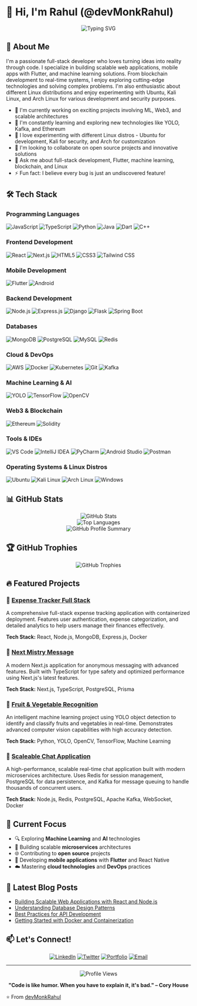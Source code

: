 # 👋 Hi, I'm Rahul (@devMonkRahul)

<div align="center">
  <img src="https://readme-typing-svg.herokuapp.com?font=Fira+Code&pause=1000&color=2196F3&center=true&vCenter=true&width=435&lines=Full+Stack+Developer;Problem+Solver;Tech+Enthusiast;Always+Learning+New+Things" alt="Typing SVG" />
</div>

## 🚀 About Me

I'm a passionate full-stack developer who loves turning ideas into reality through code. I specialize in building scalable web applications, mobile apps with Flutter, and machine learning solutions. From blockchain development to real-time systems, I enjoy exploring cutting-edge technologies and solving complex problems. I'm also enthusiastic about different Linux distributions and enjoy experimenting with Ubuntu, Kali Linux, and Arch Linux for various development and security purposes.

- 🔭 I'm currently working on exciting projects involving ML, Web3, and scalable architectures
- 🌱 I'm constantly learning and exploring new technologies like YOLO, Kafka, and Ethereum
- 🐧 I love experimenting with different Linux distros - Ubuntu for development, Kali for security, and Arch for customization
- 👯 I'm looking to collaborate on open source projects and innovative solutions
- 💬 Ask me about full-stack development, Flutter, machine learning, blockchain, and Linux
- ⚡ Fun fact: I believe every bug is just an undiscovered feature!

## 🛠️ Tech Stack

### Programming Languages
![JavaScript](https://img.shields.io/badge/-JavaScript-F7DF1E?style=flat-square&logo=javascript&logoColor=black)
![TypeScript](https://img.shields.io/badge/-TypeScript-3178C6?style=flat-square&logo=typescript&logoColor=white)
![Python](https://img.shields.io/badge/-Python-3776AB?style=flat-square&logo=python&logoColor=white)
![Java](https://img.shields.io/badge/-Java-007396?style=flat-square&logo=java&logoColor=white)
![Dart](https://img.shields.io/badge/-Dart-0175C2?style=flat-square&logo=dart&logoColor=white)
![C++](https://img.shields.io/badge/-C++-00599C?style=flat-square&logo=c%2B%2B&logoColor=white)

### Frontend Development
![React](https://img.shields.io/badge/-React-61DAFB?style=flat-square&logo=react&logoColor=black)
![Next.js](https://img.shields.io/badge/-Next.js-000000?style=flat-square&logo=next.js&logoColor=white)
![HTML5](https://img.shields.io/badge/-HTML5-E34F26?style=flat-square&logo=html5&logoColor=white)
![CSS3](https://img.shields.io/badge/-CSS3-1572B6?style=flat-square&logo=css3&logoColor=white)
![Tailwind CSS](https://img.shields.io/badge/-Tailwind%20CSS-38B2AC?style=flat-square&logo=tailwind-css&logoColor=white)

### Mobile Development
![Flutter](https://img.shields.io/badge/-Flutter-02569B?style=flat-square&logo=flutter&logoColor=white)
![Android](https://img.shields.io/badge/-Android-3DDC84?style=flat-square&logo=android&logoColor=white)

### Backend Development
![Node.js](https://img.shields.io/badge/-Node.js-339933?style=flat-square&logo=node.js&logoColor=white)
![Express.js](https://img.shields.io/badge/-Express.js-000000?style=flat-square&logo=express&logoColor=white)
![Django](https://img.shields.io/badge/-Django-092E20?style=flat-square&logo=django&logoColor=white)
![Flask](https://img.shields.io/badge/-Flask-000000?style=flat-square&logo=flask&logoColor=white)
![Spring Boot](https://img.shields.io/badge/-Spring%20Boot-6DB33F?style=flat-square&logo=spring-boot&logoColor=white)

### Databases
![MongoDB](https://img.shields.io/badge/-MongoDB-47A248?style=flat-square&logo=mongodb&logoColor=white)
![PostgreSQL](https://img.shields.io/badge/-PostgreSQL-336791?style=flat-square&logo=postgresql&logoColor=white)
![MySQL](https://img.shields.io/badge/-MySQL-4479A1?style=flat-square&logo=mysql&logoColor=white)
![Redis](https://img.shields.io/badge/-Redis-DC382D?style=flat-square&logo=redis&logoColor=white)

### Cloud & DevOps
![AWS](https://img.shields.io/badge/-AWS-232F3E?style=flat-square&logo=amazon-aws&logoColor=white)
![Docker](https://img.shields.io/badge/-Docker-2496ED?style=flat-square&logo=docker&logoColor=white)
![Kubernetes](https://img.shields.io/badge/-Kubernetes-326CE5?style=flat-square&logo=kubernetes&logoColor=white)
![Git](https://img.shields.io/badge/-Git-F05032?style=flat-square&logo=git&logoColor=white)
![Kafka](https://img.shields.io/badge/-Apache%20Kafka-231F20?style=flat-square&logo=apache-kafka&logoColor=white)

### Machine Learning & AI
![YOLO](https://img.shields.io/badge/-YOLO-FF6F00?style=flat-square&logo=tensorflow&logoColor=white)
![TensorFlow](https://img.shields.io/badge/-TensorFlow-FF6F00?style=flat-square&logo=tensorflow&logoColor=white)
![OpenCV](https://img.shields.io/badge/-OpenCV-5C3EE8?style=flat-square&logo=opencv&logoColor=white)

### Web3 & Blockchain
![Ethereum](https://img.shields.io/badge/-Ethereum-3C3C3D?style=flat-square&logo=ethereum&logoColor=white)
![Solidity](https://img.shields.io/badge/-Solidity-363636?style=flat-square&logo=solidity&logoColor=white)

### Tools & IDEs
![VS Code](https://img.shields.io/badge/-VS%20Code-007ACC?style=flat-square&logo=visual-studio-code&logoColor=white)
![IntelliJ IDEA](https://img.shields.io/badge/-IntelliJ%20IDEA-000000?style=flat-square&logo=intellij-idea&logoColor=white)
![PyCharm](https://img.shields.io/badge/-PyCharm-000000?style=flat-square&logo=pycharm&logoColor=white)
![Android Studio](https://img.shields.io/badge/-Android%20Studio-3DDC84?style=flat-square&logo=android-studio&logoColor=white)
![Postman](https://img.shields.io/badge/-Postman-FF6C37?style=flat-square&logo=postman&logoColor=white)

### Operating Systems & Linux Distros
![Ubuntu](https://img.shields.io/badge/-Ubuntu-E95420?style=flat-square&logo=ubuntu&logoColor=white)
![Kali Linux](https://img.shields.io/badge/-Kali%20Linux-557C94?style=flat-square&logo=kali-linux&logoColor=white)
![Arch Linux](https://img.shields.io/badge/-Arch%20Linux-1793D1?style=flat-square&logo=arch-linux&logoColor=white)
![Windows](https://img.shields.io/badge/-Windows-0078D6?style=flat-square&logo=windows&logoColor=white)

## 📊 GitHub Stats

<div align="center">
  <img src="https://github-readme-stats-sigma-five.vercel.app/api?username=devMonkRahul&show_icons=true&theme=radical&hide_border=true&count_private=true&cache_seconds=86400" alt="GitHub Stats" />
</div>

<div align="center">
  <img src="https://github-readme-stats-sigma-five.vercel.app/api/top-langs/?username=devMonkRahul&layout=compact&theme=radical&hide_border=true&cache_seconds=86400" alt="Top Languages" />
</div>

<div align="center">
  <img src="https://github-profile-summary-cards.vercel.app/api/cards/profile-details?username=devMonkRahul&theme=radical" alt="GitHub Profile Summary" />
</div>

## 🏆 GitHub Trophies

<div align="center">
  <img src="https://github-profile-trophy.vercel.app/?username=devMonkRahul&theme=radical&no-frame=true&no-bg=false&margin-w=4" alt="GitHub Trophies" />
</div>

## 🔥 Featured Projects

### 🌟 [Expense Tracker Full Stack](https://github.com/devMonkRahul/Expense-Tracker-Frontend)
A comprehensive full-stack expense tracking application with containerized deployment. Features user authentication, expense categorization, and detailed analytics to help users manage their finances effectively.

**Tech Stack:** React, Node.js, MongoDB, Express.js, Docker

### 🌟 [Next Mistry Message](https://github.com/devMonkRahul/Next-Mistry-Message)
A modern Next.js application for anonymous messaging with advanced features. Built with TypeScript for type safety and optimized performance using Next.js's latest features.

**Tech Stack:** Next.js, TypeScript, PostgreSQL, Prisma

### 🌟 [Fruit & Vegetable Recognition](https://github.com/devMonkRahul/Fruit-Vegetable-Recognitions)
An intelligent machine learning project using YOLO object detection to identify and classify fruits and vegetables in real-time. Demonstrates advanced computer vision capabilities with high accuracy detection.

**Tech Stack:** Python, YOLO, OpenCV, TensorFlow, Machine Learning

### 🌟 [Scaleable Chat Application](https://github.com/devMonkRahul/scaleable-chat-app)
A high-performance, scalable real-time chat application built with modern microservices architecture. Uses Redis for session management, PostgreSQL for data persistence, and Kafka for message queuing to handle thousands of concurrent users.

**Tech Stack:** Node.js, Redis, PostgreSQL, Apache Kafka, WebSocket, Docker

## 🎯 Current Focus

- 🔍 Exploring **Machine Learning** and **AI** technologies
- 🚀 Building scalable **microservices** architectures
- 🌐 Contributing to **open source** projects
- 📱 Developing **mobile applications** with **Flutter** and React Native
- ☁️ Mastering **cloud technologies** and **DevOps** practices

## 📝 Latest Blog Posts

<!-- BLOG-POST-LIST:START -->
- [Building Scalable Web Applications with React and Node.js](#)
- [Understanding Database Design Patterns](#)
- [Best Practices for API Development](#)
- [Getting Started with Docker and Containerization](#)
<!-- BLOG-POST-LIST:END -->

## 📫 Let's Connect!

<div align="center">
  
[![LinkedIn](https://img.shields.io/badge/-LinkedIn-0077B5?style=for-the-badge&logo=linkedin&logoColor=white)](https://linkedin.com/in/rahul---pal)
[![Twitter](https://img.shields.io/badge/-Twitter-1DA1F2?style=for-the-badge&logo=twitter&logoColor=white)](https://x.com/Rahul___Pal)
[![Portfolio](https://img.shields.io/badge/-Portfolio-000000?style=for-the-badge&logo=react&logoColor=white)](https://therahul.xyz)
[![Email](https://img.shields.io/badge/-Email-D14836?style=for-the-badge&logo=gmail&logoColor=white)](mailto:your.rahulpal521843@gmail.com)

</div>

<!-- ## 💰 Support My Work

If you like my work and want to support me, consider buying me a coffee! ☕

[![Buy Me A Coffee](https://img.shields.io/badge/-Buy%20Me%20A%20Coffee-FFDD00?style=for-the-badge&logo=buy-me-a-coffee&logoColor=black)](https://buymeacoffee.com/devmonkrahul) -->

---

<div align="center">
  <img src="https://komarev.com/ghpvc/?username=devMonkRahul&label=Profile%20views&color=0e75b6&style=flat" alt="Profile Views" />
</div>

<div align="center">
  
**"Code is like humor. When you have to explain it, it's bad." – Cory House**

</div>

⭐️ From [devMonkRahul](https://github.com/devMonkRahul)
